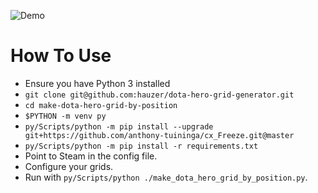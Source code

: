 ![Demo](img/demo.gif)

# How To Use

* Ensure you have Python 3 installed
* `git clone git@github.com:hauzer/dota-hero-grid-generator.git`
* `cd make-dota-hero-grid-by-position`
* `$PYTHON -m venv py`
* `py/Scripts/python -m pip install --upgrade git+https://github.com/anthony-tuininga/cx_Freeze.git@master`
* `py/Scripts/python -m pip install -r requirements.txt`
* Point to Steam in the config file.
* Configure your grids.
* Run with `py/Scripts/python ./make_dota_hero_grid_by_position.py`.
